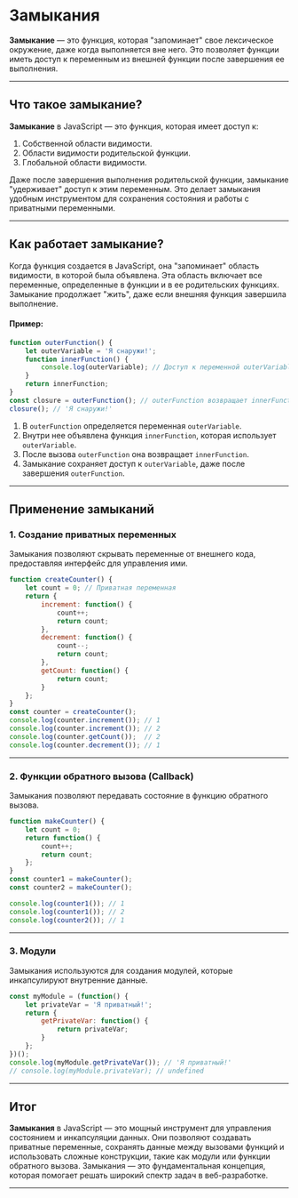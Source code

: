 # Замыкания

**Замыкание** — это функция, которая "запоминает" свое лексическое окружение, даже когда выполняется вне него. Это позволяет функции иметь доступ к переменным из внешней функции после завершения ее выполнения.

---

## Что такое замыкание?

**Замыкание** в JavaScript — это функция, которая имеет доступ к:
1. Собственной области видимости.
2. Области видимости родительской функции.
3. Глобальной области видимости.

Даже после завершения выполнения родительской функции, замыкание "удерживает" доступ к этим переменным. Это делает замыкания удобным инструментом для сохранения состояния и работы с приватными переменными.

---

## Как работает замыкание?

Когда функция создается в JavaScript, она "запоминает" область видимости, в которой была объявлена. Эта область включает все переменные, определенные в функции и в ее родительских функциях. Замыкание продолжает "жить", даже если внешняя функция завершила выполнение.

#### Пример:
```javascript
function outerFunction() {
    let outerVariable = 'Я снаружи!';
    function innerFunction() {
        console.log(outerVariable); // Доступ к переменной outerVariable
    }
    return innerFunction;
}
const closure = outerFunction(); // outerFunction возвращает innerFunction
closure(); // 'Я снаружи!'
```

1. В `outerFunction` определяется переменная `outerVariable`.
2. Внутри нее объявлена функция `innerFunction`, которая использует `outerVariable`.
3. После вызова `outerFunction` она возвращает `innerFunction`.
4. Замыкание сохраняет доступ к `outerVariable`, даже после завершения `outerFunction`.

---

## Применение замыканий

### 1. **Создание приватных переменных**
Замыкания позволяют скрывать переменные от внешнего кода, предоставляя интерфейс для управления ими.

```javascript
function createCounter() {
    let count = 0; // Приватная переменная
    return {
        increment: function() {
            count++;
            return count;
        },
        decrement: function() {
            count--;
            return count;
        },
        getCount: function() {
            return count;
        }
    };
}
const counter = createCounter();
console.log(counter.increment()); // 1
console.log(counter.increment()); // 2
console.log(counter.getCount());  // 2
console.log(counter.decrement()); // 1
```

---

### 2. **Функции обратного вызова (Callback)**
Замыкания позволяют передавать состояние в функцию обратного вызова.

```javascript
function makeCounter() {
    let count = 0;
    return function() {
        count++;
        return count;
    };
}
const counter1 = makeCounter();
const counter2 = makeCounter();

console.log(counter1()); // 1
console.log(counter1()); // 2
console.log(counter2()); // 1
```

---

### 3. **Модули**
Замыкания используются для создания модулей, которые инкапсулируют внутренние данные.

```javascript
const myModule = (function() {
    let privateVar = 'Я приватный!';
    return {
        getPrivateVar: function() {
            return privateVar;
        }
    };
})();
console.log(myModule.getPrivateVar()); // 'Я приватный!'
// console.log(myModule.privateVar); // undefined
```

---

## Итог

**Замыкания** в JavaScript — это мощный инструмент для управления состоянием и инкапсуляции данных. Они позволяют создавать приватные переменные, сохранять данные между вызовами функций и использовать сложные конструкции, такие как модули или функции обратного вызова. Замыкания — это фундаментальная концепция, которая помогает решать широкий спектр задач в веб-разработке.

--- 
